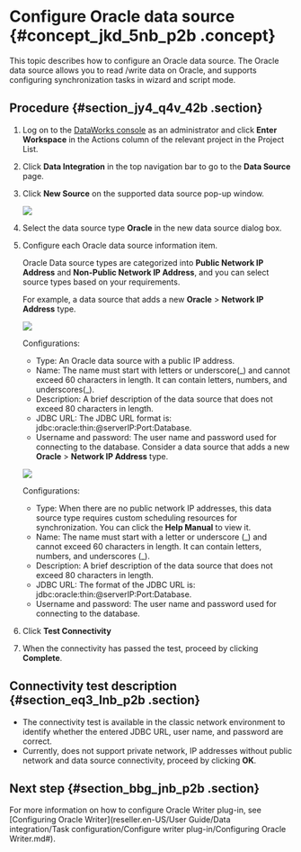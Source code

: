 # Configure Oracle data source {#concept_jkd_5nb_p2b .concept}

This topic describes how to configure an Oracle data source. The Oracle data source allows you to read /write data on Oracle, and supports configuring synchronization tasks in wizard and script mode.

## Procedure {#section_jy4_q4v_42b .section}

1.  Log on to the [DataWorks console](https://partners-intl.aliyun.com) as an administrator and click **Enter Workspace** in the Actions column of the relevant project in the Project List.
2.  Click **Data Integration** in the top navigation bar to go to the **Data Source** page.
3.  Click **New Source** on the supported data source pop-up window.

    ![](http://static-aliyun-doc.oss-cn-hangzhou.aliyuncs.com/assets/img/16208/15514228547556_en-US.png)

4.  Select the data source type **Oracle** in the new data source dialog box.
5.  Configure each Oracle data source information item.

    Oracle Data source types are categorized into **Public Network IP Address** and **Non-Public Network IP Address**, and you can select source types based on your requirements.

    For example, a data source that adds a new **Oracle** \> **Network IP Address** type.

    ![](http://static-aliyun-doc.oss-cn-hangzhou.aliyuncs.com/assets/img/16208/15514228547557_en-US.png)

    Configurations:

    -   Type: An Oracle data source with a public IP address.
    -   Name: The name must start with letters or underscore\(\_\) and cannot exceed 60 characters in length. It can contain letters, numbers, and underscores\(\_\).
    -   Description: A brief description of the data source that does not exceed 80 characters in length.
    -   JDBC URL: The JDBC URL format is: jdbc:oracle:thin:@serverIP:Port:Database.
    -   Username and password: The user name and password used for connecting to the database.
    Consider a data source that adds a new **Oracle** \> **Network IP Address** type.

    ![](http://static-aliyun-doc.oss-cn-hangzhou.aliyuncs.com/assets/img/16208/15514228547558_en-US.png)

    Configurations:

    -   Type: When there are no public network IP addresses, this data source type requires custom scheduling resources for synchronization. You can click the **Help Manual** to view it.
    -   Name: The name must start with a letter or underscore \(\_\) and cannot exceed 60 characters in length. It can contain letters, numbers, and underscores \(\_\).
    -   Description: A brief description of the data source that does not exceed 80 characters in length.
    -   JDBC URL: The format of the JDBC URL is: jdbc:oracle:thin:@serverIP:Port:Database.
    -   Username and password: The user name and password used for connecting to the database.
6.  Click **Test Connectivity**
7.  When the connectivity has passed the test, proceed by clicking **Complete**.

## Connectivity test description {#section_eq3_lnb_p2b .section}

-   The connectivity test is available in the classic network environment to identify whether the entered JDBC URL, user name, and password are correct.
-   Currently, does not support private network, IP addresses without public network and data source connectivity, proceed by clicking **OK**.

## Next step {#section_bbg_jnb_p2b .section}

For more information on how to configure Oracle Writer plug-in, see [Configuring Oracle Writer](reseller.en-US/User Guide/Data integration/Task configuration/Configure writer plug-in/Configuring Oracle Writer.md#).

